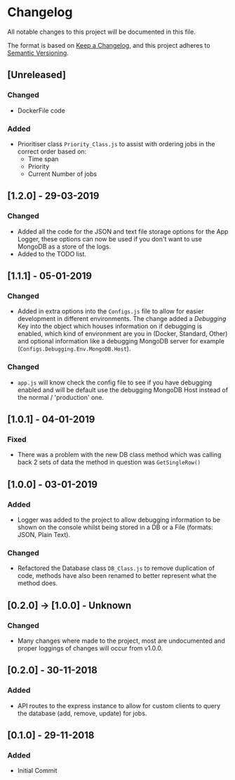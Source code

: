 # Changelog
All notable changes to this project will be documented in this file.

The format is based on [Keep a Changelog](https://keepachangelog.com/en/1.0.0/),
and this project adheres to [Semantic Versioning](https://semver.org/spec/v2.0.0.html).

## [Unreleased]
### Changed
- DockerFile code

### Added
- Prioritiser class `Priority_Class.js` to assist with ordering jobs in the correct order based on:
    - Time span
    - Priority
    - Current Number of jobs

## [1.2.0] - 29-03-2019
### Changed
- Added all the code for the JSON and text file storage options for the App Logger, these options can now be used if you don't want to use MongoDB as a store of the logs.
- Added to the TODO list.

## [1.1.1] - 05-01-2019
### Changed
- Added in extra options into the `Configs.js` file to allow for easier development in different environments. The change added a *Debugging* Key into the object which houses information on if debugging is enabled, which kind of environment are you in (Docker, Standard, Other) and optional information like a debugging MongoDB server for example (`Configs.Debugging.Env.MongoDB.Host`).

### Changed
- `app.js` will know check the config file to see if you have debugging enabled and will be default use the debugging MongoDB Host instead of the normal / 'production' one.

## [1.0.1] - 04-01-2019
### Fixed
- There was a problem with the new DB class method which was calling back 2 sets of data the method in question was `GetSingleRow()`

## [1.0.0] - 03-01-2019
### Added
- Logger was added to the project to allow debugging information to be shown on the console whilst being stored in a DB or a File (formats: JSON, Plain Text).

### Changed
- Refactored the Database class `DB_Class.js` to remove duplication of code, methods have also been renamed to better represent what the method does.

## [0.2.0] -> [1.0.0] - Unknown
### Changed
- Many changes where made to the project, most are undocumented and proper loggings of changes will occur from v1.0.0.

## [0.2.0] - 30-11-2018
### Added
- API routes to the express instance to allow for custom clients to query the database (add, remove, update) for jobs.

## [0.1.0] - 29-11-2018
### Added
- Initial Commit